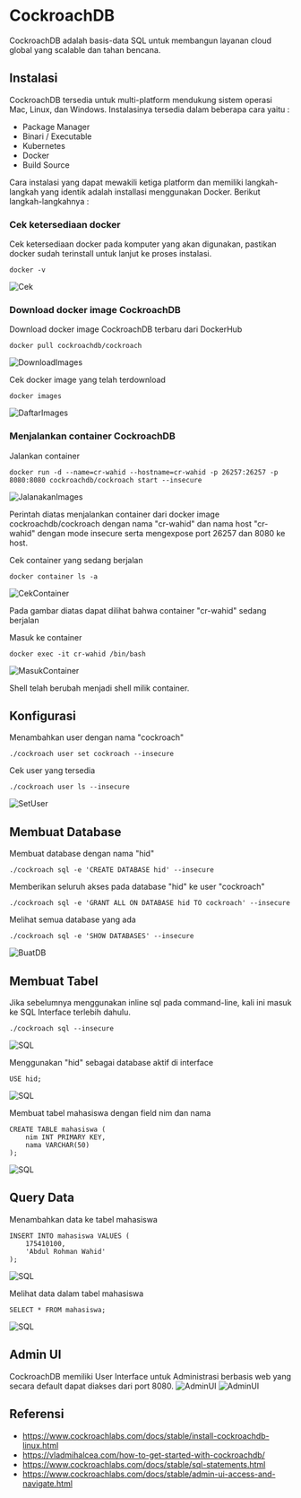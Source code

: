 # CockroachDB
CockroachDB adalah basis-data SQL untuk membangun layanan cloud global yang scalable dan tahan bencana.

## Instalasi
CockroachDB tersedia untuk multi-platform mendukung sistem operasi Mac, Linux, dan Windows. Instalasinya tersedia dalam beberapa cara yaitu :
 * Package Manager
 * Binari / Executable
 * Kubernetes
 * Docker
 * Build Source

Cara instalasi yang dapat mewakili ketiga platform dan memiliki langkah-langkah yang identik adalah installasi menggunakan Docker. Berikut langkah-langkahnya :

### Cek ketersediaan docker
Cek ketersediaan docker pada komputer yang akan digunakan, pastikan docker sudah terinstall untuk lanjut ke proses instalasi.
```
docker -v
```
![Cek](./img/L00.png)

### Download docker image CockroachDB
Download docker image CockroachDB terbaru dari DockerHub
```
docker pull cockroachdb/cockroach
```
![DownloadImages](./img/L01.png)

Cek docker image yang telah terdownload 
```
docker images
```
![DaftarImages](./img/L02.png)

### Menjalankan container CockroachDB
Jalankan container 
```
docker run -d --name=cr-wahid --hostname=cr-wahid -p 26257:26257 -p 8080:8080 cockroachdb/cockroach start --insecure
```
![JalanakanImages](./img/L03.png)

Perintah diatas menjalankan container dari docker image cockroachdb/cockroach dengan nama "cr-wahid" dan nama host "cr-wahid" dengan mode insecure serta mengexpose port 26257 dan 8080 ke host.

Cek container yang sedang berjalan
```
docker container ls -a
```
![CekContainer](./img/L04.png)

Pada gambar diatas dapat dilihat bahwa container "cr-wahid" sedang berjalan

Masuk ke container
```
docker exec -it cr-wahid /bin/bash
```
![MasukContainer](./img/L05.png)

Shell telah berubah menjadi shell milik container.

## Konfigurasi
Menambahkan user dengan nama "cockroach"
```
./cockroach user set cockroach --insecure
```

Cek user yang tersedia
```
./cockroach user ls --insecure
```

![SetUser](./img/L06.png)

## Membuat Database
Membuat database dengan nama "hid"
```
./cockroach sql -e 'CREATE DATABASE hid' --insecure
```

Memberikan seluruh akses pada database "hid" ke user "cockroach"
```
./cockroach sql -e 'GRANT ALL ON DATABASE hid TO cockroach' --insecure
```

Melihat semua database yang ada
```
./cockroach sql -e 'SHOW DATABASES' --insecure
```
![BuatDB](./img/L07.png)

## Membuat Tabel
Jika sebelumnya menggunakan inline sql pada command-line, kali ini masuk ke SQL Interface terlebih dahulu.
```
./cockroach sql --insecure
```
![SQL](./img/L08.png)

Menggunakan "hid" sebagai database aktif di interface
```
USE hid;
```
![SQL](./img/L09.png)

Membuat tabel mahasiswa dengan field nim dan nama
```
CREATE TABLE mahasiswa (
    nim INT PRIMARY KEY,
    nama VARCHAR(50)
);
```
![SQL](./img/L10.png)

## Query Data
Menambahkan data ke tabel mahasiswa
```
INSERT INTO mahasiswa VALUES (
    175410100,
    'Abdul Rohman Wahid'
);
```
![SQL](./img/L11.png)

Melihat data dalam tabel mahasiswa
```
SELECT * FROM mahasiswa;
```
![SQL](./img/L12.png)

## Admin UI
CockroachDB memiliki User Interface untuk Administrasi berbasis web yang secara default dapat diakses dari port 8080.
![AdminUI](./img/L13.png)
![AdminUI](./img/L14.png)

## Referensi
* https://www.cockroachlabs.com/docs/stable/install-cockroachdb-linux.html
* https://vladmihalcea.com/how-to-get-started-with-cockroachdb/
* https://www.cockroachlabs.com/docs/stable/sql-statements.html
* https://www.cockroachlabs.com/docs/stable/admin-ui-access-and-navigate.html